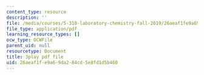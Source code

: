 ```yaml
---
content_type: resource
description: ''
file: /media/courses/5-310-laboratory-chemistry-fall-2019/26aeaf1fe9a69da284cd5e8fd1d5b460_LNCLrmAvSlU.pdf
file_type: application/pdf
learning_resource_types: []
ocw_type: OCWFile
parent_uid: null
resourcetype: Document
title: 3play pdf file
uid: 26aeaf1f-e9a6-9da2-84cd-5e8fd1d5b460
---
```

